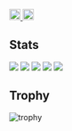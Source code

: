 <p align="left">
  <a href="https://github.com/Tsubasa-2005">
    <img height="20" src="https://komarev.com/ghpvc/?username=Tsubasa-2005" />
  </a>
  <a href="https://github.com/Tsubasa-2005">
    <img height="20" src="https://img.shields.io/github/followers/Tsubasa-2005?label=follow&logo=github&style=flat" />
  </a>
</p>

## Stats
![](http://github-profile-summary-cards.vercel.app/api/cards/profile-details?username=Tsubasa-2005&theme=gruvbox)
![](http://github-profile-summary-cards.vercel.app/api/cards/repos-per-language?username=Tsubasa-2005&theme=gruvbox)
![](http://github-profile-summary-cards.vercel.app/api/cards/most-commit-language?username=Tsubasa-2005&theme=gruvbox)
![](http://github-profile-summary-cards.vercel.app/api/cards/stats?username=Tsubasa-2005&theme=gruvbox)
![](http://github-profile-summary-cards.vercel.app/api/cards/productive-time?username=Tsubasa-2005&theme=gruvbox&utcOffset=9)

## Trophy
![trophy](https://github-profile-trophy.vercel.app/?username=Keichan15&theme=gruvbox)


<!--
**Tsubasa-2005/Tsubasa-2005** is a ✨ _special_ ✨ repository because its `README.md` (this file) appears on your GitHub profile.

Here are some ideas to get you started:

- 🔭 I’m currently working on ...
- 🌱 I’m currently learning ...
- 👯 I’m looking to collaborate on ...
- 🤔 I’m looking for help with ...
- 💬 Ask me about ...
- 📫 How to reach me: ...
- 😄 Pronouns: ...
- ⚡ Fun fact: ...
-->
